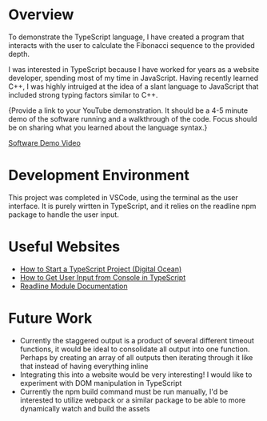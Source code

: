 # Overview
To demonstrate the TypeScript language, I have created a program that interacts with the user to calculate the Fibonacci sequence to the provided depth.

I was interested in TypeScript because I have worked for years as a website developer, spending most of my time in JavaScript. Having recently learned C++, I was highly intruiged at the idea of a slant language to JavaScript that included strong typing factors similar to C++.

{Provide a link to your YouTube demonstration. It should be a 4-5 minute demo of the software running and a walkthrough of the code. Focus should be on sharing what you learned about the language syntax.}

[Software Demo Video](https://www.loom.com/share/a932b10530c94444ab322c020a6aa97c?sid=8ce760b9-3d20-4579-82de-6d33a2cb4948)

# Development Environment
This project was completed in VSCode, using the terminal as the user interface. It is purely wirtten in TypeScript, and it relies on the readline npm package to handle the user input.

# Useful Websites
- [How to Start a TypeScript Project (Digital Ocean)](https://www.digitalocean.com/community/tutorials/typescript-new-project)
- [How to Get User Input from Console in TypeScript](https://stackoverflow.com/questions/33858763/console-input-in-typescript)
- [Readline Module Documentation](https://nodejs.org/api/readline.html#readline_readline)

# Future Work
- Currently the staggered output is a product of several different timeout functions, it would be ideal to consolidate all output into one function. Perhaps by creating an array of all outputs then iterating through it like that instead of having everything inline
- Integrating this into a website would be very interesting! I would like to experiment with DOM manipulation in TypeScript
- Currently the npm build command must be run manually, I'd be interested to utilize webpack or a similar package to be able to more dynamically watch and build the assets